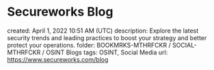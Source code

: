 # Secureworks Blog

created: April 1, 2022 10:51 AM (UTC)
description: Explore the latest security trends and leading practices to boost your strategy and better protect your operations.
folder: BOOKMRKS-MTHRFCKR / SOCIAL-MTHRFCKR / OSINT Blogs
tags: OSINT, Social Media
url: https://www.secureworks.com/blog